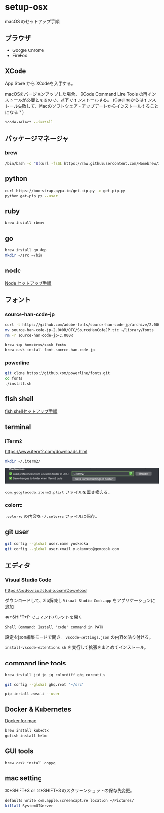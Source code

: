 # setup-osx

macOS のセットアップ手順

## ブラウザ

* Google Chrome
* FireFox

## XCode

App Store から XCodeを入手する。

macOSをバージョンアップした場合、
XCode Command Line Tools の再インストールが必要となるので、以下でインストールする。
(Catalinaからはインストール失敗して、Macのソフトウェア・アップデートからインストールすることになる？）

```sh
xcode-select --install
```



## パッケージマネージャ

### brew

```sh
/bin/bash -c "$(curl -fsSL https://raw.githubusercontent.com/Homebrew/install/master/install.sh)"
```

## python

```sh
curl https://bootstrap.pypa.io/get-pip.py -o get-pip.py
python get-pip.py --user
```

## ruby

```sh
brew install rbenv
```

## go

```sh
brew install go dep
mkdir ~/src ~/bin
```

## node

[Node セットアップ手順](./SETUP_NODE.md)

## フォント

### source-han-code-jp

```sh
curl -L https://github.com/adobe-fonts/source-han-code-jp/archive/2.000R.tar.gz | tar zx
mv source-han-code-jp-2.000R/OTC/SourceHanCodeJP.ttc ~/library/fonts
rm -r source-han-code-jp-2.000R
```

```sh
brew tap homebrew/cask-fonts
brew cask install font-source-han-code-jp
```

### powerline

```sh
git clone https://github.com/powerline/fonts.git
cd fonts
./install.sh
```

## fish shell

[fish shellセットアップ手順](./SETUP_FISH_SHELL.md)

## terminal

### iTerm2

<https://www.iterm2.com/downloads.html>

```sh
mkdir ~/.iterm2/
```

![preference](./images/iterm2preference.png)

`com.googlecode.iterm2.plist` ファイルを置き換える。

### colorrc

`.colorrc` の内容を `~/.colorrc` ファイルに保存。

## git user

```sh
git config --global user.name yoskeoka
git config --global user.email y.okamoto@gemcook.com
```

## エディタ

### Visual Studio Code

<https://code.visualstudio.com/Download>

ダウンロードして、zip解凍し `Visual Studio Code.app` をアプリケーションに追加

⌘+SHIFT+P でコマンドパレットを開く

`Shell Command: Install 'code' command in PATH`

設定をjson編集モードで開き、 `vscode-settings.json` の内容を貼り付ける。

`install-vscode-extentions.sh` を実行して拡張をまとめてインストール。

## command line tools

```sh
brew install jid jo jq colordiff ghq coreutils
```

```sh
git config --global ghq.root '~/src'
```

```sh
pip install awscli --user
```

## Docker & Kubernetes

[Docker for mac](https://docs.docker.com/docker-for-mac/install/)

```sh
brew install kubectx
gofish install helm
```

## GUI tools

```sh
brew cask install copyq
```

## mac setting

⌘+SHIFT+3 or ⌘+SHIFT+3 のスクリーンショットの保存先変更。

```sh
defaults write com.apple.screencapture location ~/Pictures/
killall SystemUIServer
```
